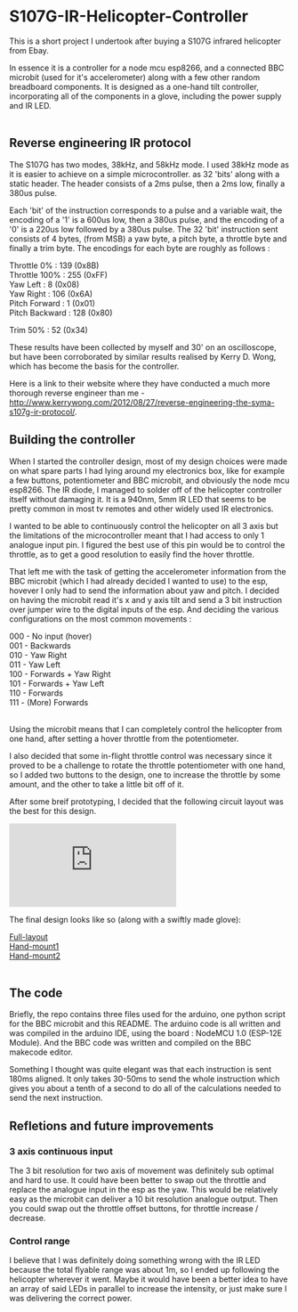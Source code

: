 # S107G-IR-Helicopter-Controller

This is a short project I undertook after buying a S107G infrared helicopter from Ebay.

In essence it is a controller for a node mcu esp8266, and a connected BBC microbit 
(used for it's accelerometer) along with a few other random breadboard components.
It is designed as a one-hand tilt controller, incorporating all of the components 
in a glove, including the power supply and IR LED. </br>
</br>

## Reverse engineering IR protocol

The S107G has two modes, 38kHz, and 58kHz mode. I used 38kHz mode as it is easier
to achieve on a simple microcontroller.
as 32 'bits' along with a static header. The header consists of a 2ms pulse, then a
2ms low, finally a 380us pulse. 

Each 'bit' of the instruction corresponds to a pulse
and a variable wait, the encoding of a '1' is a 600us low, then a 380us pulse, and
the encoding of a '0' is a 220us low followed by a 380us pulse. The 32 'bit' instruction
sent consists of 4 bytes, (from MSB) a yaw byte, a pitch byte, a throttle byte and 
finally a trim byte. The encodings for each byte are roughly as follows : 

Throttle 0%    : 139 (0x8B)</br>
Throttle 100%  : 255 (0xFF)</br>
Yaw Left       : 8   (0x08)</br>
Yaw Right      : 106 (0x6A)</br>
Pitch Forward  : 1   (0x01)</br>
Pitch Backward : 128 (0x80)</br>

Trim 50% : 52 (0x34)</br>

These results have been collected by myself and 30' on an oscilloscope, but have been corroborated 
by similar results realised by Kerry D. Wong, which has become the basis for the controller.

Here is a link to their website where they have conducted a much more thorough reverse engineer than
me - http://www.kerrywong.com/2012/08/27/reverse-engineering-the-syma-s107g-ir-protocol/.


## Building the controller

When I started the controller design, most of my design choices were made on what spare
parts I had lying around my electronics box, like for example a few buttons, potentiometer and 
BBC microbit, and obviously the node mcu esp8266. The IR diode, I managed to solder off of the helicopter 
controller itself without damaging it. It is a 940nm, 5mm IR LED that seems to be pretty common in most
tv remotes and other widely used IR electronics.

I wanted to be able to continuously control the helicopter on all 3 axis but the limitations
of the microcontroller meant that I had access to only 1 analogue input pin. I figured the best
use of this pin would be to control the throttle, as to get a good resolution to easily find the
hover throttle.

That left me with the task of getting the accelerometer information from the BBC microbit 
(which I had already decided I wanted to use) to the esp, hovever I only had to send the information
about yaw and pitch. I decided on having the microbit read it's x and y axis tilt and send a
3 bit instruction over jumper wire to the digital inputs of the esp. And deciding the various 
configurations on the most common movements : 

000 - No input (hover)</br>
001 - Backwards</br>
010 - Yaw Right</br>
011 - Yaw Left</br>
100 - Forwards + Yaw Right</br>
101 - Forwards + Yaw Left</br>
110 - Forwards</br>
111 - (More) Forwards</br>
</br>

Using the microbit means that I can completely control the helicopter from one hand, after setting a 
hover throttle from the potentiometer.

I also decided that some in-flight throttle control was necessary since it proved to be a challenge
to rotate the throttle potentiometer with one hand, so I added two buttons to the design, one to
increase the throttle by some amount, and the other to take a little bit off of it.

After some breif prototyping, I decided that the following circuit layout was the best for this design.

![S107G-IR-Controller-Circuit.drawio-3.pdf](https://github.com/Riley-horrix/S107G-IR-Helicopter-Controller/files/11941120/S107G-IR-Controller-Circuit.drawio-3.pdf)
</br>

The final design looks like so (along with a swiftly made glove): 

[Full-layout](https://github.com/Riley-horrix/S107G-IR-Helicopter-Controller/assets/81515896/203e1fa6-2ee9-4b91-b18c-a90061dcc02a) </br>
[Hand-mount1](https://github.com/Riley-horrix/S107G-IR-Helicopter-Controller/assets/81515896/dc0f3a60-6d3d-4e72-a8bb-d07755de720c) </br>
[Hand-mount2](https://github.com/Riley-horrix/S107G-IR-Helicopter-Controller/assets/81515896/337dfbb4-ea92-43e0-bf5f-bf6328dc8d17) </br>
</br>

## The code

Briefly, the repo contains three files used for the arduino, one python script for the BBC microbit and
this README. The arduino code is all written and was compiled in the arduino IDE, using the board : NodeMCU 1.0 (ESP-12E Module).
And the BBC code was written and compiled on the BBC makecode editor.

Something I thought was quite elegant was that each instruction is sent 180ms aligned. It only takes 30-50ms to send the whole instruction
which gives you about a tenth of a second to do all of the calculations needed to send the next instruction. 


## Refletions and future improvements

### 3 axis continuous input
The 3 bit resolution for two axis of movement was definitely sub optimal and hard to use.
It could have been better to swap out the throttle and replace the analogue input in the esp as the yaw.
This would be relatively easy as the microbit can deliver a 10 bit resolution analogue output. Then you 
could swap out the throttle offset buttons, for throttle increase / decrease. 

### Control range
I believe that I was definitely doing something wrong with the IR LED because the total flyable range was about 1m, 
so I ended up following the helicopter wherever it went. Maybe it would have been a better idea to have an array of said
LEDs in parallel to increase the intensity, or just make sure I was delivering the correct power.

